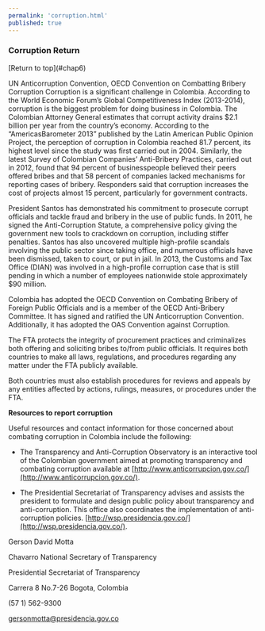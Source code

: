```yaml
--- 
permalink: 'corruption.html' 
published: true 
---
```

<h3 id="corruption">Corruption Return</h3> [Return to top](#chap6)

UN Anticorruption Convention, OECD Convention on Combatting Bribery Corruption Corruption is a significant challenge in Colombia. According to the World Economic Forum’s Global Competitiveness Index (2013-2014), corruption is the biggest problem for doing business in Colombia. The Colombian Attorney General estimates that corrupt activity drains $2.1 billion per year from the country’s economy. According to the “AmericasBarometer 2013” published by the Latin American Public Opinion Project, the perception of corruption in Colombia reached 81.7 percent, its highest level since the study was first carried out in 2004. Similarly, the latest Survey of Colombian Companies’ Anti-Bribery Practices, carried out in 2012, found that 94 percent of businesspeople believed their peers offered bribes and that 58 percent of companies lacked mechanisms for reporting cases of bribery. Responders said that corruption increases the cost of projects almost 15 percent, particularly for government contracts.

President Santos has demonstrated his commitment to prosecute corrupt officials and tackle fraud and bribery in the use of public funds. In 2011, he signed the Anti-Corruption Statute, a comprehensive policy giving the government new tools to crackdown on corruption, including stiffer penalties. Santos has also uncovered multiple high-profile scandals involving the public sector since taking office, and numerous officials have been dismissed, taken to court, or put in jail. In 2013, the Customs and Tax Office (DIAN) was involved in a high-profile corruption case that is still pending in which a number of employees nationwide stole approximately $90 million.

Colombia has adopted the OECD Convention on Combating Bribery of Foreign Public Officials and is a member of the OECD Anti-Bribery Committee. It has signed and ratified the UN Anticorruption Convention. Additionally, it has adopted the OAS Convention against Corruption.

The FTA protects the integrity of procurement practices and criminalizes both offering and soliciting bribes to/from public officials. It requires both countries to make all laws, regulations, and procedures regarding any matter under the FTA publicly available.

Both countries must also establish procedures for reviews and appeals by any entities affected by actions, rulings, measures, or procedures under the FTA.

**Resources to report corruption**

Useful resources and contact information for those concerned about combating corruption in Colombia include the following:

* The Transparency and Anti-Corruption Observatory is an interactive tool of the Colombian government aimed at promoting transparency and combating corruption available at [http://www.anticorrupcion.gov.co/](http://www.anticorrupcion.gov.co/).

* The Presidential Secretariat of Transparency advises and assists the president to formulate and design public policy about transparency and anti-corruption. This office also coordinates the implementation of anti-corruption policies. [http://wsp.presidencia.gov.co/](http://wsp.presidencia.gov.co/).

Gerson David Motta 

Chavarro National Secretary of Transparency

Presidential Secretariat of Transparency 

Carrera 8 No.7-26 Bogota, Colombia 

(57 1) 562-9300 

[gersonmotta@presidencia.gov.co](gersonmotta@presidencia.gov.co)

